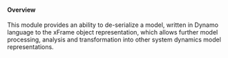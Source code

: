#### Overview

This module provides an ability to de-serialize a model, written in Dynamo language to the xFrame object representation, 
which allows further model processing, analysis and transformation into other system dynamics model representations.